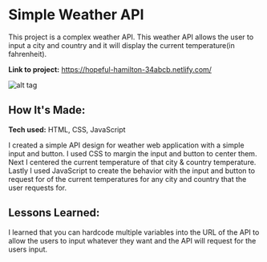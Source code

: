 # Simple Weather API
This project is a complex weather API. This weather API allows the user to input a city and country and it will display the current temperature(in fahrenheit). 

**Link to project:** https://hopeful-hamilton-34abcb.netlify.com/

![alt tag](https://github.com/TimTran-Dev/weather-api-bootcamp/blob/answer/Weather%20Map%20API.png)

## How It's Made:

**Tech used:** HTML, CSS, JavaScript

I created a simple API design for weather web application with a simple input and button. I used CSS to margin the input and button to center them. Next I centered the current temperature of that city & country temperature. Lastly I used JavaScript to create the behavior with the input and button to request for of the current temperatures for any city and country that the user requests for.

## Lessons Learned:

I learned that you can hardcode multiple variables into the URL of the API to allow the users to input whatever they want and the API will request for the users input.

